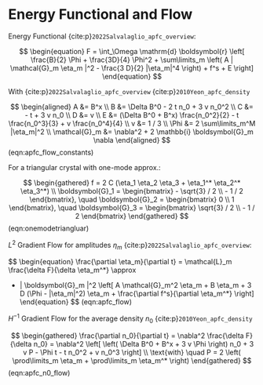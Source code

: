 # Energy Functional and Flow

Energy Functional {cite:p}`2022Salvalaglio_apfc_overview`:

$$
\begin{equation}
    F = \int_\Omega \mathrm{d} \boldsymbol{r} \left[
        \frac{B}{2} \Phi + \frac{3D}{4} \Phi^2 +
        \sum\limits_m \left(
            A | \mathcal{G}_m \eta_m |^2 - \frac{3 D}{2} |\eta_m|^4
        \right)
        + f^s + E
    \right]
\end{equation}
$$

With {cite:p}`2022Salvalaglio_apfc_overview` {cite:p}`2010Yeon_apfc_density`

$$
\begin{aligned}
A &= B^x \\
B &= \Delta B^0 - 2 t n_0 + 3 v n_0^2 \\
C &= - t + 3 v n_0 \\
D &= v \\
E &= (\Delta B^0 + B^x) \frac{n_0^2}{2} - t \frac{n_0^3}{3} + v \frac{n_0^4}{4} \\
v &= 1 / 3 \\
\Phi &= 2 \sum\limits_m^M |\eta_m|^2 \\
\mathcal{G}_m &= \nabla^2 + 2 \mathbb{i} \boldsymbol{G}_m \nabla
\end{aligned}
$$ (eqn:apfc_flow_constants)

For a triangular crystal with one-mode approx.:

$$
\begin{gathered}
f = 2 C (\eta_1 \eta_2 \eta_3 + \eta_1^* \eta_2^* \eta_3^*) \\
\boldsymbol{G}_1 = \begin{bmatrix} - \sqrt{3} / 2 \\ - 1 / 2 \end{bmatrix}, \quad
\boldsymbol{G}_2 = \begin{bmatrix} 0 \\ 1 \end{bmatrix}, \quad
\boldsymbol{G}_3 = \begin{bmatrix} \sqrt{3} / 2 \\ - 1 / 2 \end{bmatrix}
\end{gathered}
$$ (eqn:onemodetriangluar)

$L^2$ Gradient Flow for amplitudes $\eta_m$ {cite:p}`2022Salvalaglio_apfc_overview`:

$$
\begin{equation}
\frac{\partial \eta_m}{\partial t} = \mathcal{L}_m \frac{\delta F}{\delta \eta_m^*} \approx
- | \boldsymbol{G}_m |^2 \left[
    A \mathcal{G}_m^2 \eta_m + B \eta_m + 3 D (\Phi - |\eta_m|^2) \eta_m + \frac{\partial f^s}{\partial \eta_m^*}
\right]
\end{equation}
$$ (eqn:apfc_flow)

$H^{-1}$ Gradient Flow for the average density $n_0$ {cite:p}`2010Yeon_apfc_density`

$$
\begin{gathered}
\frac{\partial n_0}{\partial t} =
\nabla^2 \frac{\delta F}{\delta n_0} =
\nabla^2 \left[
    \left(
        \Delta B^0 + B^x + 3 v \Phi
    \right) n_0
    + 3 v P - \Phi t
    - t n_0^2 + v n_0^3
\right] \\
\text{with} \quad
P = 2 \left(
    \prod\limits_m \eta_m + \prod\limits_m \eta_m^*
\right)
\end{gathered}
$$ (eqn:apfc_n0_flow)
